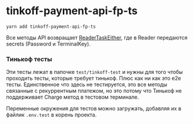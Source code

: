 # tinkoff-payment-api-fp-ts

```
yarn add tinkoff-payment-api-fp-ts
```

Все методы API возвращает [ReaderTaskEither](https://grossbart.github.io/fp-ts/modules/ReaderTaskEither.ts.html), где в Reader передаются secrets (Password и TerminalKey).

### Тинькоф тесты

Эти тесты лежат в папочке `test/tinkoff-test` и нужны для того чтобы проходить тесты, которые требует тинькоф. Плюс как ни как это e2e тесты. Единственное что здесь не тестируется, это все методы связанные с рекуррентным платежом, но это потому что Тинькоф не поддерживает Charge метод в тестовом терминале.

Переменные окружения для тестов можно загружать, добавляя их в файлик `.env.test` в корень проекта.
